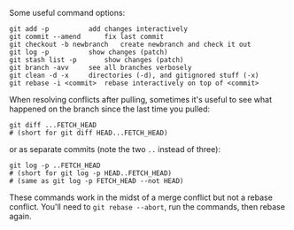 Some useful command options:

    git add -p			add changes interactively
    git commit --amend		fix last commit
    git checkout -b newbranch	create newbranch and check it out
    git log -p			show changes (patch)
    git stash list -p		show changes (patch)
    git branch -avv		see all branches verbosely
    git clean -d -x		directories (-d), and gitignored stuff (-x)
    git rebase -i <commit>	rebase interactively on top of <commit>

When resolving conflicts after pulling, sometimes it's useful to see what
happened on the branch since the last time you pulled:

    git diff ...FETCH_HEAD
    # (short for git diff HEAD...FETCH_HEAD)

or as separate commits (note the two `..` instead of three):

    git log -p ..FETCH_HEAD
    # (short for git log -p HEAD..FETCH_HEAD)
    # (same as git log -p FETCH_HEAD --not HEAD)

These commands work in the midst of a merge conflict but not a rebase conflict.
You'll need to `git rebase --abort`, run the commands, then rebase again.
